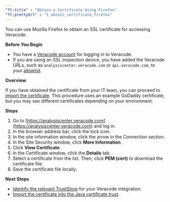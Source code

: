 ```yaml
---
"ft:title" : "Obtain a Certificate Using Firefox"
"ft:prettyUrl" : "t_obtain_certificate_firefox"
---
```

You can use Mozilla Firefox to obtain an SSL certificate for accessing Veracode.

<p font-size="13pt"><b>Before You Begin</b></p>

   - You have a [Veracode account](https://docs.veracode.com/r/c_about_veracode_accounts) for logging in to Veracode.
   - If you are using an SSL inspection device, you have added the Veracode URLs, such as `analysiscenter.veracode.com` or `api.veracode.com`, to your [allowlist](https://docs.veracode.com/r/IP_addresses).

<p font-size="13pt"><b>Overview</b></p>

If you have obtained the certificate from your IT team, you can proceed to [import the certificate](https://docs.veracode.com/r/t_import_certificate). This procedure uses an example GoDaddy certificate, but you may see different certificates depending on your environment.

<p font-size="13pt"><b>Steps</b></p>

1.  Go to [https://analysiscenter.veracode.com](https://analysiscenter.veracode.com) and log in.
2.  In the browser address bar, click the lock icon.
3.  In the site information window, click the arrow in the Connection section.
4.  In the Site Security window, click **More Information**.
5.  Click **View Certificate**.
6.  In the Certificate window, click the **Details** tab.
7.  Select a certificate from the list. Then, click **PEM (cert)** to download the certificate file.
8.  Save the certificate file locally.

<p font-size="13pt"><b>Next Steps</b></p>

   - [Identify the relevant TrustStore](https://docs.veracode.com/r/c_identify_trust_store) for your Veracode integration.
   - [Import the certificate into the Java certificate trust](https://docs.veracode.com/r/t_import_certificate).